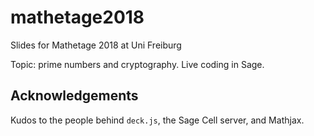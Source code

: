 # mathetage2018
Slides for Mathetage 2018 at Uni Freiburg

Topic: prime numbers and cryptography. Live coding in Sage.

## Acknowledgements
Kudos to the people behind `deck.js`, the Sage Cell server, and Mathjax.

